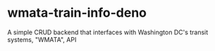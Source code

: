 # wmata-train-info-deno
A simple CRUD backend that interfaces with Washington DC's transit systems, "WMATA", API
